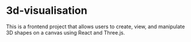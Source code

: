 # 3d-visualisation
This is a frontend project that allows users to create, view, and manipulate 3D shapes on a canvas using React and Three.js.
